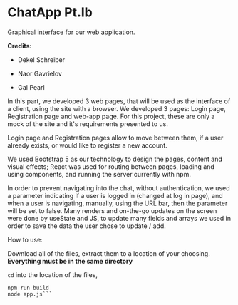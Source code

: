 # ChatApp Pt.Ib

Graphical interface for our web application.


**Credits:**

- Dekel Schreiber

- Naor Gavrielov

- Gal Pearl

In this part, we developed 3 web pages, that will be used as the interface of a client, using the site with a browser.
We developed 3 pages: Login page, Registration page and web-app page.
For this project, these are only a mock of the site and it's requirements presented to us.

Login page and Registration pages allow to move between them, if a user already exists, or would like to register a new account.

We used Bootstrap 5 as our technology to design the pages, content and visual effects;
React was used for routing between pages, loading and using components,
and running the server currently with npm.

In order to prevent navigating into the chat, without authentication, we used a parameter indicating if a user is logged in (changed at log in page),
and when a user is navigating, manually, using the URL bar, then the parameter will be set to false.
Many renders and on-the-go updates on the screen were done by useState and JS, to update many fields and arrays we used in order
to save the data the user chose to update / add.

How to use:


Download all of the files, extract them to a location of your choosing.
**Everything must be in the same directory**

``` cd ``` into the location of the files, 

```cd server
npm run build
node app.js```

